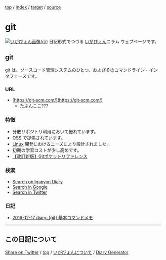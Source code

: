 [top](../index.html) / [index](index.html) / [target](https://igapyon.github.io/diary/keyword/git.html) / [source](https://github.com/igapyon/diary/blob/gh-pages/keyword/git.src.md) 

git
=====================================================================================================
[![いがぴょん画像(小)](https://igapyon.github.io/diary/images/iga200306s.jpg "いがぴょん")](https://igapyon.github.io/diary/memo/memoigapyon.html) 日記形式でつづる [いがぴょん](https://igapyon.github.io/diary/memo/memoigapyon.html)コラム ウェブページです。

## git

[git](git.html) は、ソースコード管理システムのひとつ、およびそのコマンドライン・インタフェースです。

### URL

* [https://git-scm.com/](https://git-scm.com/)
  * たぶんここ???

### 特徴

* 分散リポジトリ利用において優れています。
* [OSS](oss.html) で提供されています。
* [Linux](linux.html) 開発におけるニーズにより設計されました。
* 初期の学習コストが少し高めです。
* [【改訂新版】Gitポケットリファレンス](https://www.amazon.co.jp/exec/obidos/ASIN/4774185930/igapyondiary-22)

### 検索

* [Search on Igapyon Diary](https://www.google.co.jp/#pws=0&q=site:https%3A%2F%2Figapyon.github.io%2Fdiary%2F+git)
* [Search in Google](https://www.google.co.jp/#pws=0&q=git)
* [Search in Twitter](https://twitter.com/search?q=%23git)

### 日記

* [2016-12-17 diary: [git] 基本コマンドメモ](../2016/ig161217.html)



----------------------------------------------------------------------------------------------------

## この日記について

[Share on Twitter](https://twitter.com/intent/tweet?hashtags=igapyon%2Cdiary%2C%E3%81%84%E3%81%8C%E3%81%B4%E3%82%87%E3%82%93%2Cgit%2COSS%2CLinux&text=git&url=https%3A%2F%2Figapyon.github.io%2Fdiary%2Fkeyword%2Fgit.html) / [top](../index.html) / [いがぴょんについて](https://igapyon.github.io/diary/memo/memoigapyon.html) / [Diary Generator](https://github.com/igapyon/igapyonv3)
